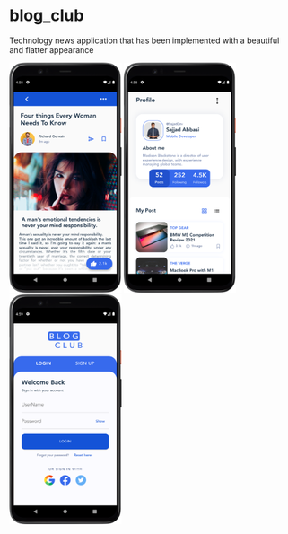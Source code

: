 # blog_club
Technology news application that has been implemented with a beautiful and flatter appearance<p align="left"> 
<img src="https://github.com/sajjadabbasi1383/BlogClub/blob/master/assets/img/background/Screenshot_5.png" width="200" height="410"/>
  <img src="https://github.com/sajjadabbasi1383/BlogClub/blob/master/assets/img/background/Screenshot_6.png" width="200" height="410"/>
  <img src="https://github.com/sajjadabbasi1383/BlogClub/blob/master/assets/img/background/Screenshot_7.png" width="200" height="410"/>
